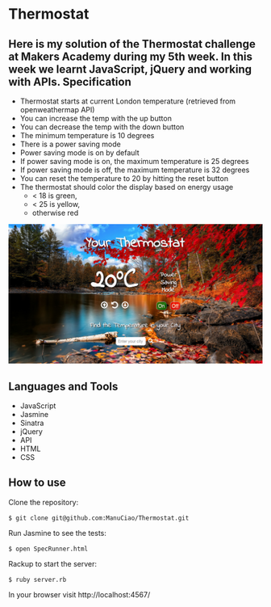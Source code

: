 # Thermostat

Here is my solution of the Thermostat challenge at Makers Academy during my 5th week. In this week we learnt JavaScript, jQuery and working with APIs.
Specification
-------------
- Thermostat starts at current London temperature (retrieved from openweathermap API)
- You can increase the temp with the up button
- You can decrease the temp with the down button
- The minimum temperature is 10 degrees
- There is a power saving mode
- Power saving mode is on by default
- If power saving mode is on, the maximum temperature is 25 degrees
- If power saving mode is off, the maximum temperature is 32 degrees
- You can reset the temperature to 20 by hitting  the reset button
- The thermostat should color the display based on energy usage
  - < 18 is green,
  - < 25 is yellow,
  - otherwise red

![alt text](js/img/Homepage.png "Termostat homepage")

Languages and Tools
-------------------
* JavaScript
* Jasmine
* Sinatra
* jQuery
* API
* HTML
* CSS

How to use
----------
Clone the repository:
```
$ git clone git@github.com:ManuCiao/Thermostat.git
```
Run Jasmine to see the tests:
```
$ open SpecRunner.html
```
Rackup to start the server:
```
$ ruby server.rb
```
In your browser visit http://localhost:4567/
